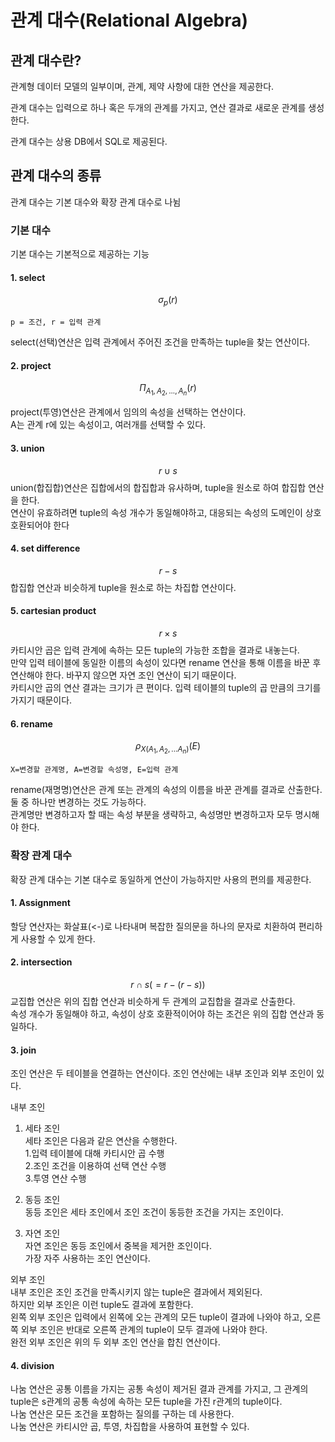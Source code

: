 # 관계 대수(Relational Algebra)

## 관계 대수란?
관계형 데이터 모델의 일부이며, 관계, 제약 사항에 대한 연산을 제공한다.  

관계 대수는 입력으로 하나 혹은 두개의 관계를 가지고, 연산 결과로 새로운 관계를 생성한다.  

관계 대수는 상용 DB에서 SQL로 제공된다.  

## 관계 대수의 종류
관계 대수는 기본 대수와 확장 관계 대수로 나뉨
### 기본 대수
기본 대수는 기본적으로 제공하는 기능

#### 1. select
$$σ_{p}(r)$$
```
p = 조건, r = 입력 관계
```
select(선택)연산은 입력 관계에서 주어진 조건을 만족하는 tuple을 찾는 연산이다.


#### 2. project
$$Π_{A_{1},A_{2},...,A_{n}}(r)$$

project(투영)연산은 관계에서 임의의 속성을 선택하는 연산이다.  
A는 관계 r에 있는 속성이고, 여러개를 선택할 수 있다.

#### 3. union
$$r∪s$$
union(합집합)연산은 집합에서의 합집합과 유사하며, tuple을 원소로 하여 합집합 연산을 한다.  
연산이 유효하려면 tuple의 속성 개수가 동일해야하고, 대응되는 속성의 도메인이 상호 호환되어야 한다

#### 4. set difference
$$r-s$$
합집합 연산과 비슷하게 tuple을 원소로 하는 차집합 연산이다.
#### 5. cartesian product
$$r×s$$
카티시안 곱은 입력 관계에 속하는 모든 tuple의 가능한 조합을 결과로 내놓는다.  
만약 입력 테이블에 동일한 이름의 속성이 있다면 rename 연산을 통해 이름을 바꾼 후 연산해야 한다. 바꾸지 않으면 자연 조인 연산이 되기 때문이다.  
카티시안 곱의 연산 결과는 크기가 큰 편이다. 입력 테이블의 tuple의 곱 만큼의 크기를 가지기 때문이다.   

#### 6. rename
$$ρ_{X(A_{1},A_{2},...A_{n})}(E)$$
```
X=변경할 관계명, A=변경할 속성명, E=입력 관계
```
rename(재명명)연산은 관계 또는 관계의 속성의 이름을 바꾼 관계를 결과로 산출한다.  
둘 중 하나만 변경하는 것도 가능하다.  
관계명만 변경하고자 할 때는 속성 부분을 생략하고, 속성명만 변경하고자 모두 명시해야 한다.  

### 확장 관계 대수
확장 관계 대수는 기본 대수로 동일하게 연산이 가능하지만 사용의 편의를 제공한다. 

#### 1. Assignment
할당 연산자는 화살표(<-)로 나타내며 복잡한 질의문을 하나의 문자로 치환하여 편리하게 사용할 수 있게 한다.  

#### 2. intersection
$$r∩s(= r-(r-s))$$
교집합 연산은 위의 집합 연산과 비슷하게 두 관계의 교집합을 결과로 산출한다.  
속성 개수가 동일해야 하고, 속성이 상호 호환적이어야 하는 조건은 위의 집합 연산과 동일하다.  

#### 3. join
조인 연산은 두 테이블을 연결하는 연산이다.
조인 연산에는 내부 조인과 외부 조인이 있다.  

내부 조인  

1. 세타 조인  
세타 조인은 다음과 같은 연산을 수행한다.  
1.입력 테이블에 대해 카티시안 곱 수행  
2.조인 조건을 이용하여 선택 연산 수행  
3.투영 연산 수행  

2. 동등 조인  
동등 조인은 세타 조인에서 조인 조건이 동등한 조건을 가지는 조인이다.  

3. 자연 조인  
자연 조인은 동등 조인에서 중복을 제거한 조인이다.  
가장 자주 사용하는 조인 연산이다.  

외부 조인  
내부 조인은 조인 조건을 만족시키지 않는 tuple은 결과에서 제외된다.  
하지만 외부 조인은 이런 tuple도 결과에 포함한다.  
왼쪽 외부 조인은 입력에서 왼쪽에 오는 관계의 모든 tuple이 결과에 나와야 하고, 오른쪽 외부 조인은 반대로 오른쪽 관계의 tuple이 모두 결과에 나와야 한다.  
완전 외부 조인은 위의 두 외부 조인 연산을 합친 연산이다.  

#### 4. division
나눔 연산은 공통 이름을 가지는 공통 속성이 제거된 결과 관계를 가지고, 그 관계의 tuple은 s관계의 공통 속성에 속하는 모든 tuple을 가진 r관계의 tuple이다.  
나눔 연산은 모든 조건을 포함하는 질의를 구하는 데 사용한다.  
나눔 연산은 카티시안 곱, 투영, 차집합을 사용하여 표현할 수 있다.
